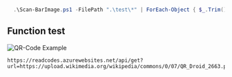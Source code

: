 
```powershell

  .\Scan-BarImage.ps1 -FilePath ".\test\*" | ForEach-Object { $_.Trim() }

```

## Function test

![QR-Code Example](https://upload.wikimedia.org/wikipedia/commons/0/07/QR_Droid_2663.png)
```
https://readcodes.azurewebsites.net/api/get?url=https://upload.wikimedia.org/wikipedia/commons/0/07/QR_Droid_2663.png
```